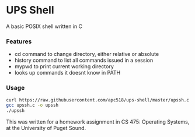 # UPS Shell

A basic POSIX shell written in C

### Features
- cd command to change directory, either relative or absolute
- history command to list all commands issued in a session
- mypwd to print current working directory
- looks up commands it doesnt know in PATH

### Usage
```sh
curl https://raw.githubusercontent.com/apc518/ups-shell/master/upssh.c > upssh.c
gcc upssh.c -o upssh
./upssh
```

This was written for a homework assignment in CS 475: Operating Systems, at the University of Puget Sound.
